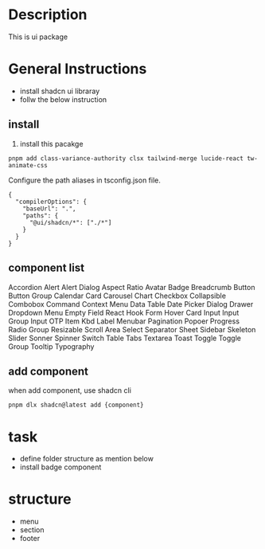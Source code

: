 # Description
This is ui package 

# General Instructions

- install shadcn ui libraray
- follw the below instruction
## install 
1. install this pacakge
```
pnpm add class-variance-authority clsx tailwind-merge lucide-react tw-animate-css
```
Configure the path aliases in tsconfig.json file.
```
{
  "compilerOptions": {
    "baseUrl": ".",
    "paths": {
      "@ui/shadcn/*": ["./*"]
    }
  }
}
```

## component list 
Accordion
Alert
Alert Dialog
Aspect Ratio
Avatar
Badge
Breadcrumb
Button
Button Group
Calendar
Card
Carousel
Chart
Checkbox
Collapsible
Combobox
Command
Context Menu
Data Table
Date Picker
Dialog
Drawer
Dropdown Menu
Empty
Field
React Hook Form
Hover Card
Input
Input Group
Input OTP
Item
Kbd
Label
Menubar
Pagination
Popoer
Progress
Radio Group
Resizable
Scroll Area
Select
Separator
Sheet
Sidebar
Skeleton
Slider
Sonner
Spinner
Switch
Table
Tabs
Textarea
Toast
Toggle
Toggle Group
Tooltip
Typography
## add component 
when add component, use shadcn cli 
```
pnpm dlx shadcn@latest add {component}
```
# task
- define folder structure as mention below
- install badge component 
# structure
- menu
- section
- footer 

